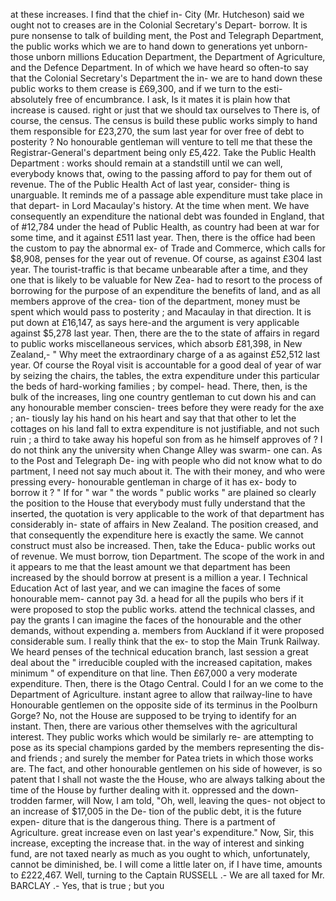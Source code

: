 at these increases. I find that the chief in- City (Mr. Hutcheson) said we ought not to creases are in the Colonial Secretary's Depart- borrow. It is pure nonsense to talk of building ment, the Post and Telegraph Department, the public works which we are to hand down to generations yet unborn-those unborn millions Education Department, the Department of Agriculture, and the Defence Department. In of which we have heard so often-to say that the Colonial Secretary's Department the in- we are to hand down these public works to them crease is £69,300, and if we turn to the esti- absolutely free of encumbrance. I ask, Is it mates it is plain how that increase is caused. right or just that we should tax ourselves to There is, of course, the census. The census is build these public works simply to hand them responsible for £23,270, the sum last year for over free of debt to posterity ? No honourable gentleman will venture to tell me that these the Registrar-General's department being only £5,422. Take the Public Health Department : works should remain at a standstill until we can well, everybody knows that, owing to the passing afford to pay for them out of revenue. The of the Public Health Act of last year, consider- thing is unarguable. It reminds me of a passage able expenditure must take place in that depart- in Lord Macaulay's history. At the time when ment. We have consequently an expenditure the national debt was founded in England, that of #12,784 under the head of Public Health, as country had been at war for some time, and it against £511 last year. Then, there is the office had been the custom to pay the abnormal ex- of Trade and Commerce, which calls for $8,908, penses for the year out of revenue. Of course, as against £304 last year. The tourist-traffic is that became unbearable after a time, and they one that is likely to be valuable for New Zea- had to resort to the process of borrowing for the purpose of an expenditure the benefits of land, and as all members approve of the crea- tion of the department, money must be spent which would pass to posterity ; and Macaulay in that direction. It is put down at £16,147, as says here-and the argument is very applicable against $5,278 last year. Then, there are the to the state of affairs in regard to public works miscellaneous services, which absorb £81,398, in New Zealand,- " Why meet the extraordinary charge of a as against £52,512 last year. Of course the Royal visit is accountable for a good deal of year of war by seizing the chairs, the tables, the extra expenditure under this particular the beds of hard-working families ; by compel- head. There, then, is the bulk of the increases, ling one country gentleman to cut down his and can any honourable member conscien- trees before they were ready for the axe ; an- tiously lay his hand on his heart and say that that other to let the cottages on his land fall to extra expenditure is not justifiable, and not such ruin ; a third to take away his hopeful son from as he himself approves of ? I do not think any the university when Change Alley was swarm- one can. As to the Post and Telegraph De- ing with people who did not know what to do partment, I need not say much about it. The with their money, and who were pressing every- honourable gentleman in charge of it has ex- body to borrow it ? " If for " war " the words " public works " are plained so clearly the position to the House that everybody must fully understand that the inserted, the quotation is very applicable to the work of that department has considerably in- state of affairs in New Zealand. The position creased, and that consequently the expenditure here is exactly the same. We cannot construct must also be increased. Then, take the Educa- public works out of revenue. We must borrow, tion Department. The scope of the work in and it appears to me that the least amount we that department has been increased by the should borrow at present is a million a year. I Technical Education Act of last year, and we can imagine the faces of some honourable mem- cannot pay 3d. a head for all the pupils who bers if it were proposed to stop the public works. attend the technical classes, and pay the grants I can imagine the faces of the honourable and the other demands, without expending a. members from Auckland if it were proposed considerable sum. I really think that the ex- to stop the Main Trunk Railway. We heard penses of the technical education branch, last session a great deal about the " irreducible coupled with the increased capitation, makes minimum " of expenditure on that line. Then £67,000 a very moderate expenditure. Then, there is the Otago Central. Could I for an we come to the Department of Agriculture. instant agree to allow that railway-line to have Honourable gentlemen on the opposite side of its terminus in the Poolburn Gorge? No, not the House are supposed to be trying to identify for an instant. Then, there are various other themselves with the agricultural interest. They public works which would be similarly re- are attempting to pose as its special champions garded by the members representing the dis- and friends ; and surely the member for Patea triets in which those works are. The fact, and other honourable gentlemen on his side of however, is so patent that I shall not waste the the House, who are always talking about the time of the House by further dealing with it. oppressed and the down-trodden farmer, will Now, I am told, "Oh, well, leaving the ques- not object to an increase of $17,005 in the De- tion of the public debt, it is the future expen- diture that is the dangerous thing. There is a partment of Agriculture. great increase even on last year's expenditure." Now, Sir, this increase, excepting the increase that. in the way of interest and sinking fund, are not taxed nearly as much as you ought to which, unfortunately, cannot be diminished, be. I will come a little later on, if I have time, amounts to £222,467. Well, turning to the Captain RUSSELL .- We are all taxed for Mr. BARCLAY .- Yes, that is true ; but you 